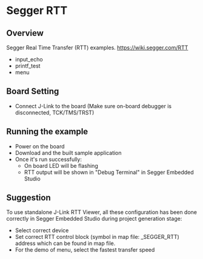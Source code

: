 # Segger RTT

## Overview
Segger Real Time Transfer (RTT) examples. https://wiki.segger.com/RTT
- input_echo
- printf_test
- menu

## Board Setting

- Connect J-Link to the board (Make sure on-board debugger is disconnected, TCK/TMS/TRST)

## Running the example

- Power on the board
- Download and the built sample application
- Once it's run successfully:
  - On board LED will be flashing
  - RTT output will be shown in "Debug Terminal" in Segger Embedded Studio

## Suggestion

To use standalone J-Link RTT Viewer, all these configuration has been done correctly in Segger Embedded Studio during project generation stage:
  - Select correct device
  - Set correct RTT control block (symbol in map file: \_SEGGER\_RTT) address which can be found in map file.
  - For the demo of menu, select the fastest transfer speed
